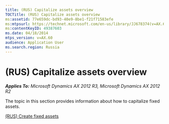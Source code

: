 ```yaml
---
title: (RUS) Capitalize assets overview
TOCTitle: (RUS) Capitalize assets overview
ms:assetid: 77e659dc-bd93-40e9-8be1-f21f71583efe
ms:mtpsurl: https://technet.microsoft.com/en-us/library/JJ678374(v=AX.60)
ms:contentKeyID: 49387603
ms.date: 04/18/2014
mtps_version: v=AX.60
audience: Application User
ms.search.region: Russia
---
```


# (RUS) Capitalize assets overview 


_**Applies To:** Microsoft Dynamics AX 2012 R3, Microsoft Dynamics AX 2012 R2_

The topic in this section provides information about how to capitalize fixed assets.

[(RUS) Create fixed assets](rus-create-fixed-assets.md)

  


